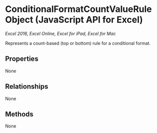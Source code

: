 # ConditionalFormatCountValueRule Object (JavaScript API for Excel)

_Excel 2016, Excel Online, Excel for iPad, Excel for Mac_

Represents a count-based (top or bottom) rule for a conditional format.

## Properties

None

## Relationships
None


## Methods
None

